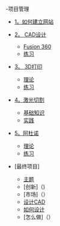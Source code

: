 <!-- 侧边栏 docs/_sidebar.md -->
-项目管理
  - [1。如何建立网站](/docs/CHINESE/PM/Howtobuild/githubpage.md)
  - [2。 CAD设计]()
    - [Fusion 360](/docs/CHINESE/PM/CAD/installcad.md)
    - [练习](//docs/CHINESE/PM/CAD/practicecad.md)
  - [3。 3D打印]()
    - [理论](/docs/CHINESE/PM/3dprinting/theory.md)
    - [练习](/docs/CHINESE/PM/3dprinting/practice.md)
  - [4。激光切割]()
    - [基础知识](https://www.nexmaker.com/doc/6laser_cutter/basic.html)
    - [实践](https://www.nexmaker.com/doc/6laser_cutter/Design_guide.html)
  - [5。阿杜诺]()
    - [理论](https://www.nexmaker.com/doc/5arduino/arduino_basic.html)
    - [练习](/docs/CHINESE/PM/Arduino/practice.md)


- [最终项目]
  - [主题](/docs/CHINESE/FINALPROJECT/topic.md)
  - [创新]（)
  - [市场]（）
  - [设计CAD]()
   - [如何设计]()
   - [怎么做]（）